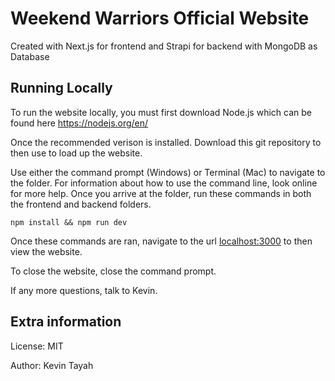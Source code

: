 # Weekend Warriors Official Website

Created with Next.js for frontend and Strapi for backend with MongoDB as Database

## Running Locally

To run the website locally, you must first download Node.js which can be found here <https://nodejs.org/en/>

Once the recommended verison is installed. Download this git repository to then use to load up the website.

Use either the command prompt (Windows) or Terminal (Mac) to navigate to the folder. For information about how to use the command line, look online for more help. Once you arrive at the folder, run these commands in both the frontend and backend folders.

`npm install && npm run dev`

Once these commands are ran, navigate to the url [localhost:3000](http://localhost:3000/index) to then view the website.

To close the website, close the command prompt.

If any more questions, talk to Kevin.

## Extra information

License: MIT

Author: Kevin Tayah
